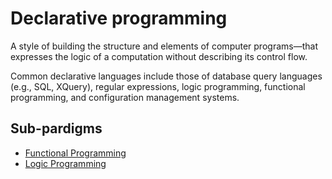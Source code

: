 # Declarative programming

A style of building the structure and elements of computer programs—that expresses the logic of a computation without describing its control flow.

Common declarative languages include those of database query languages (e.g., SQL, XQuery), regular expressions, logic programming, functional programming, and configuration management systems.

## Sub-pardigms

- [Functional Programming](./functional.md)
- [Logic Programming](./logic.md)

